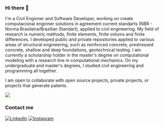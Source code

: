 ### Hi there 👋

I'm a Civil Enginner and Software Developer, working on create computacional enginner solutions in agreement current standarts (NBR - Norma Brasileira/Brazilian Standart), applied to civil engineering. My field of research is numeric methods, finite elements, finite volums and finite differences. I developed public and private repositories applied to various areas of structural engineering, such as reinforced concrete, prestressed concrete, shallow and deep foundations, geotechnical testing. I am currently a scholarship holder in the master's degree on computational modeling with a research line in computational mechanics. On my undergraduate and master's degrees, I studied civil engineering and programming all together.

I am open to collaborate with open source projects, private projects, or projects that generate patents.


<img src="https://github-readme-stats.vercel.app/api/top-langs/?username=Brunoengi&layout=compact&langs_count=16&theme=dark"/>

### Contact me

[![LinkedIn](https://img.shields.io/badge/LinkedIn-0077B5?style=for-the-badge&logo=linkedin&logoColor=white)](https://www.linkedin.com/in/bruno--teixeira/)
[![Instagram](https://img.shields.io/badge/Instagram-E4405F?style=for-the-badge&logo=instagram&logoColor=white)](https://www.instagram.com/eng.brunots/)
